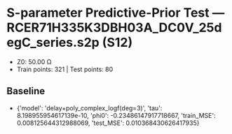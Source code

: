 # S-parameter Predictive-Prior Test — RCER71H335K3DBH03A_DC0V_25degC_series.s2p (S12)
- Z0: 50.00 Ω
- Train points: 321  |  Test points: 80

## Baseline
- {'model': 'delay+poly_complex_logf(deg=3)', 'tau': 8.198955954617139e-10, 'phi0': -0.23486147917718667, 'train_MSE': 0.008125644312988069, 'test_MSE': 0.010368430626417935}